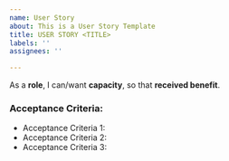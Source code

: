```yaml
---
name: User Story
about: This is a User Story Template
title: USER STORY <TITLE>
labels: ''
assignees: ''

---
```


As a **role**, I can/want **capacity**, so that **received benefit**.

### Acceptance Criteria:
* Acceptance Criteria 1:
* Acceptance Criteria 2:
* Acceptance Criteria 3:
